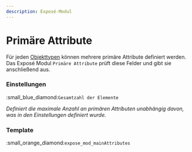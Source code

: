 ```yaml
---
description: Exposé-Modul
---
```


# Primäre Attribute

Für jeden [Objekttypen](../objekttypen.md) können mehrere primäre Attribute definiert werden. Das Exposé Modul `Primäre Attribute` prüft diese Felder und gibt sie anschließend aus.

### Einstellungen

:small\_blue\_diamond:`Gesamtzahl der Elemente`

_Definiert die maximale Anzahl an primären Attributen unabhängig davon, was in den Einstellungen definiert wurde._

### Template

:small\_orange\_diamond:`expose_mod_mainAttributes`
